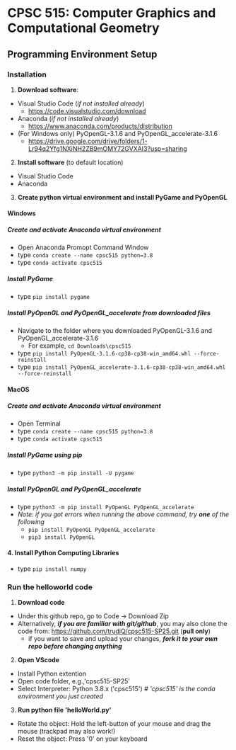 # CPSC 515: Computer Graphics and Computational Geometry
## Programming Environment Setup
### Installation
1. **Download software**:
  - Visual Studio Code (*if not installed already*)
    - https://code.visualstudio.com/download
  - Anaconda (*if not installed already*)
    - https://www.anaconda.com/products/distribution
  - (For Windows only) PyOpenGL-3.1.6 and PyOpenGL_accelerate-3.1.6
    - https://drive.google.com/drive/folders/1-Lr94q2Yfg1NXiNH2ZB9mOMY72GVXAI3?usp=sharing 
2. **Install software** (to default location)
  - Visual Studio Code
  - Anaconda
3. **Create python virtual environment and install PyGame and PyOpenGL**
#### Windows
##### Create and activate Anaconda virtual environment
  - Open Anaconda Promopt Command Window
  - type `conda create --name cpsc515 python=3.8`
  - type `conda activate cpsc515`
##### Install PyGame
  - type `pip install pygame`
##### Install PyOpenGL and PyOpenGL_accelerate from downloaded files
  - Navigate to the folder where you downloaded PyOpenGL-3.1.6 and PyOpenGL_accelerate-3.1.6
    - For example, `cd Downloads\cpsc515`
  - type `pip install PyOpenGL-3.1.6-cp38-cp38-win_amd64.whl --force-reinstall` 
  - type `pip install PyOpenGL_accelerate-3.1.6-cp38-cp38-win_amd64.whl --force-reinstall`
#### MacOS
##### Create and activate Anaconda virtual environment
  - Open Terminal
  - type `conda create --name cpsc515 python=3.8`
  - type `conda activate cpsc515`
##### Install PyGame using pip
  - type `python3 -m pip install -U pygame`
##### Install PyOpenGL and PyOpenGL_accelerate
  - type `python3 -m pip install PyOpenGL PyOpenGL_accelerate`
  - *Note: if you got errors when running the above command, try **one** of the following*
    - `pip install PyOpenGL PyOpenGL_accelerate`
    - `pip3 install PyOpenGL`

#### 4. **Install Python Computing Libraries**
  - type `pip install numpy`

### Run the helloworld code
1. **Download code**
  - Under this github repo, go to Code -> Download Zip
  - Alternatively, ***if you are familiar with git/github***, you may also clone the code from: https://github.com/trudiQ/cpsc515-SP25.git (**pull only**)
    - if you want to save and upload your changes, ***fork it to your own repo before changing anything***
2. **Open VScode**
  - Install Python extention 
  - Open code folder, e.g.,'cpsc515-SP25'
  - Select Interpreter: Python 3.8.x ('cpsc515') *# 'cpsc515' is the conda environment you just created*
3. **Run python file 'helloWorld.py'**
  - Rotate the object: Hold the left-button of your mouse and drag the mouse (trackpad may also work!)
  - Reset the object: Press '0' on your keyboard
